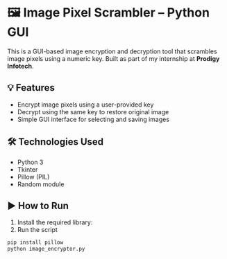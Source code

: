 # 🖼️ Image Pixel Scrambler – Python GUI

This is a GUI-based image encryption and decryption tool that scrambles image pixels using a numeric key. Built as part of my internship at **Prodigy Infotech**.

## 💡 Features
- Encrypt image pixels using a user-provided key
- Decrypt using the same key to restore original image
- Simple GUI interface for selecting and saving images

## 🛠 Technologies Used
- Python 3
- Tkinter
- Pillow (PIL)
- Random module

## ▶️ How to Run

1. Install the required library:
2. Run the script
```bash
pip install pillow
python image_encryptor.py
 

